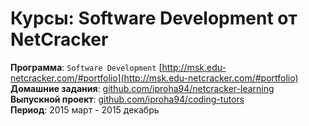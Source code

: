 # Курсы: Software Development от NetCracker

**Программа**: `Software Development` [http://msk.edu-netcracker.com/#portfolio](http://msk.edu-netcracker.com/#portfolio)  
**Домашние задания**: [github.com/iproha94/netcracker-learning](https://github.com/iproha94/netcracker-learning)  
**Выпускной проект**: [github.com/iproha94/coding-tutors](https://github.com/iproha94/coding-tutors)  
**Период**: 2015 март - 2015 декабрь